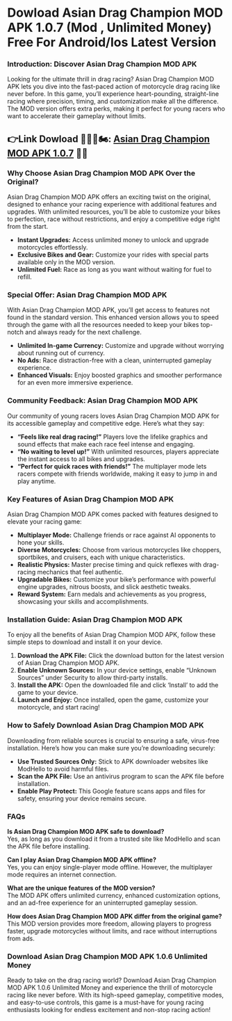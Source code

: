 # Dowload Asian Drag Champion MOD APK 1.0.7 (Mod , Unlimited Money) Free For Android/Ios Latest Version

### Introduction: Discover Asian Drag Champion MOD APK

Looking for the ultimate thrill in drag racing? Asian Drag Champion MOD APK lets you dive into the fast-paced action of motorcycle drag racing like never before. In this game, you’ll experience heart-pounding, straight-line racing where precision, timing, and customization make all the difference. The MOD version offers extra perks, making it perfect for young racers who want to accelerate their gameplay without limits.



## 👉Link Dowload 🧑🏻‍🦰🏍️: [Asian Drag Champion MOD APK 1.0.7](https://modhello.com/asian-drag-champion/) 👌🏻

### Why Choose Asian Drag Champion MOD APK Over the Original?

Asian Drag Champion MOD APK offers an exciting twist on the original, designed to enhance your racing experience with additional features and upgrades. With unlimited resources, you’ll be able to customize your bikes to perfection, race without restrictions, and enjoy a competitive edge right from the start.

- **Instant Upgrades:** Access unlimited money to unlock and upgrade motorcycles effortlessly.
- **Exclusive Bikes and Gear:** Customize your rides with special parts available only in the MOD version.
- **Unlimited Fuel:** Race as long as you want without waiting for fuel to refill.

### Special Offer: Asian Drag Champion MOD APK

With Asian Drag Champion MOD APK, you’ll get access to features not found in the standard version. This enhanced version allows you to speed through the game with all the resources needed to keep your bikes top-notch and always ready for the next challenge.

- **Unlimited In-game Currency:** Customize and upgrade without worrying about running out of currency.
- **No Ads:** Race distraction-free with a clean, uninterrupted gameplay experience.
- **Enhanced Visuals:** Enjoy boosted graphics and smoother performance for an even more immersive experience.

### Community Feedback: Asian Drag Champion MOD APK

Our community of young racers loves Asian Drag Champion MOD APK for its accessible gameplay and competitive edge. Here’s what they say:

- **“Feels like real drag racing!”** Players love the lifelike graphics and sound effects that make each race feel intense and engaging.
- **“No waiting to level up!”** With unlimited resources, players appreciate the instant access to all bikes and upgrades.
- **“Perfect for quick races with friends!”** The multiplayer mode lets racers compete with friends worldwide, making it easy to jump in and play anytime.

### Key Features of Asian Drag Champion MOD APK

Asian Drag Champion MOD APK comes packed with features designed to elevate your racing game:

- **Multiplayer Mode:** Challenge friends or race against AI opponents to hone your skills.
- **Diverse Motorcycles:** Choose from various motorcycles like choppers, sportbikes, and cruisers, each with unique characteristics.
- **Realistic Physics:** Master precise timing and quick reflexes with drag-racing mechanics that feel authentic.
- **Upgradable Bikes:** Customize your bike’s performance with powerful engine upgrades, nitrous boosts, and slick aesthetic tweaks.
- **Reward System:** Earn medals and achievements as you progress, showcasing your skills and accomplishments.

### Installation Guide: Asian Drag Champion MOD APK

To enjoy all the benefits of Asian Drag Champion MOD APK, follow these simple steps to download and install it on your device.

1. **Download the APK File:** Click the download button for the latest version of Asian Drag Champion MOD APK.
2. **Enable Unknown Sources:** In your device settings, enable “Unknown Sources” under Security to allow third-party installs.
3. **Install the APK:** Open the downloaded file and click ‘Install’ to add the game to your device.
4. **Launch and Enjoy:** Once installed, open the game, customize your motorcycle, and start racing!

### How to Safely Download Asian Drag Champion MOD APK

Downloading from reliable sources is crucial to ensuring a safe, virus-free installation. Here’s how you can make sure you’re downloading securely:

- **Use Trusted Sources Only:** Stick to APK downloader websites like ModHello to avoid harmful files.
- **Scan the APK File:** Use an antivirus program to scan the APK file before installation.
- **Enable Play Protect:** This Google feature scans apps and files for safety, ensuring your device remains secure.

### FAQs

**Is Asian Drag Champion MOD APK safe to download?**  
Yes, as long as you download it from a trusted site like ModHello and scan the APK file before installing.

**Can I play Asian Drag Champion MOD APK offline?**  
Yes, you can enjoy single-player mode offline. However, the multiplayer mode requires an internet connection.

**What are the unique features of the MOD version?**  
The MOD APK offers unlimited currency, enhanced customization options, and an ad-free experience for an uninterrupted gameplay session.

**How does Asian Drag Champion MOD APK differ from the original game?**  
This MOD version provides more freedom, allowing players to progress faster, upgrade motorcycles without limits, and race without interruptions from ads.

### Download Asian Drag Champion MOD APK 1.0.6 Unlimited Money

Ready to take on the drag racing world? Download Asian Drag Champion MOD APK 1.0.6 Unlimited Money and experience the thrill of motorcycle racing like never before. With its high-speed gameplay, competitive modes, and easy-to-use controls, this game is a must-have for young racing enthusiasts looking for endless excitement and non-stop racing action!
